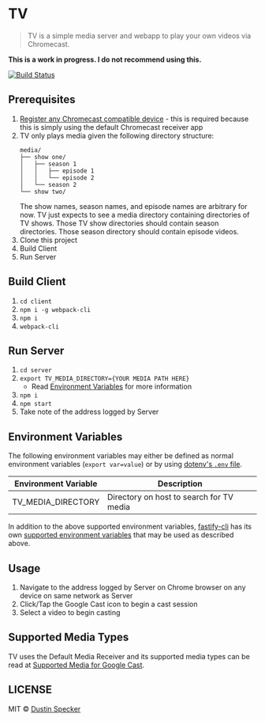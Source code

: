 # TV

> TV is a simple media server and webapp to play your own videos via Chromecast.

**This is a work in progress. I do not recommend using this.**

[![Build Status](https://travis-ci.org/dustinspecker/tv.svg?branch=master)](https://travis-ci.org/dustinspecker/tv)

## Prerequisites

1. [Register any Chromecast compatible device](https://developers.google.com/cast/docs/registration#devices) - this is required because this is simply using the default Chromecast receiver app
1. TV only plays media given the following directory structure:
    ```
    media/
    ├── show one/
    │   ├── season 1
    │   │   ├── episode 1
    │   │   └── episode 2
    │   └── season 2
    └── show two/
    ```
    The show names, season names, and episode names are arbitrary for now. TV just expects to see a media directory containing directories of TV shows. Those TV show directories should contain season directories. Those season directory should contain episode videos.
1. Clone this project
1. Build Client
1. Run Server

## Build Client

1. `cd client`
1. `npm i -g webpack-cli`
1. `npm i`
1. `webpack-cli`

## Run Server

1. `cd server`
1. `export TV_MEDIA_DIRECTORY={YOUR MEDIA PATH HERE}`
    - Read [Environment Variables](#environment-variables) for more information
1. `npm i`
1. `npm start`
1. Take note of the address logged by Server

## Environment Variables

The following environment variables may either be defined as normal environment variables (`export var=value`) or by using [dotenv's `.env` file](https://github.com/motdotla/dotenv#usage).

| Environment Variable | Description |
| -------------------- | ----------- |
| TV_MEDIA_DIRECTORY | Directory on host to search for TV media |

In addition to the above supported environment variables, [fastify-cli](https://github.com/fastify/fastify-cli) has its own [supported environment variables](https://github.com/fastify/fastify-cli#options) that may be used as described above.

## Usage

1. Navigate to the address logged by Server on Chrome browser on any device on same network as Server
1. Click/Tap the Google Cast icon to begin a cast session
1. Select a video to begin casting

## Supported Media Types

TV uses the Default Media Receiver and its supported media types can be read at [Supported Media for Google Cast](https://developers.google.com/cast/docs/media#media_container_formats).

## LICENSE
MIT © [Dustin Specker](https://github.com/dustinspecker)
